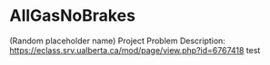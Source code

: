 # AllGasNoBrakes
(Random placeholder name)
Project Problem Description: https://eclass.srv.ualberta.ca/mod/page/view.php?id=6767418
test